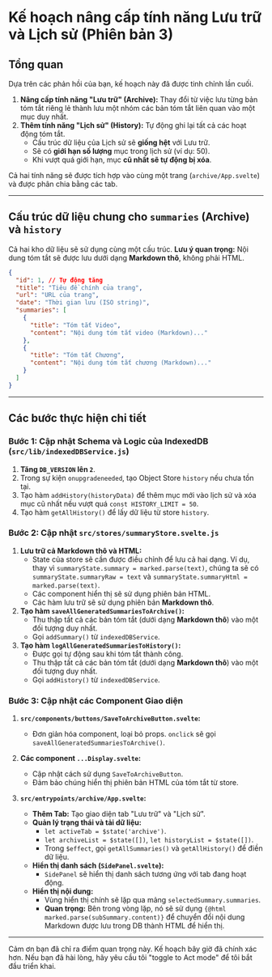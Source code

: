# Kế hoạch nâng cấp tính năng Lưu trữ và Lịch sử (Phiên bản 3)

## Tổng quan

Dựa trên các phản hồi của bạn, kế hoạch này đã được tinh chỉnh lần cuối.

1.  **Nâng cấp tính năng "Lưu trữ" (Archive):** Thay đổi từ việc lưu từng bản tóm tắt riêng lẻ thành lưu một nhóm các bản tóm tắt liên quan vào một mục duy nhất.
2.  **Thêm tính năng "Lịch sử" (History):** Tự động ghi lại tất cả các hoạt động tóm tắt.
    - Cấu trúc dữ liệu của Lịch sử sẽ **giống hệt** với Lưu trữ.
    - Sẽ có **giới hạn số lượng** mục trong lịch sử (ví dụ: 50).
    - Khi vượt quá giới hạn, mục **cũ nhất sẽ tự động bị xóa**.

Cả hai tính năng sẽ được tích hợp vào cùng một trang (`archive/App.svelte`) và được phân chia bằng các tab.

---

## Cấu trúc dữ liệu chung cho `summaries` (Archive) và `history`

Cả hai kho dữ liệu sẽ sử dụng cùng một cấu trúc. **Lưu ý quan trọng:** Nội dung tóm tắt sẽ được lưu dưới dạng **Markdown thô**, không phải HTML.

```json
{
  "id": 1, // Tự động tăng
  "title": "Tiêu đề chính của trang",
  "url": "URL của trang",
  "date": "Thời gian lưu (ISO string)",
  "summaries": [
    {
      "title": "Tóm tắt Video",
      "content": "Nội dung tóm tắt video (Markdown)..."
    },
    {
      "title": "Tóm tắt Chương",
      "content": "Nội dung tóm tắt chương (Markdown)..."
    }
  ]
}
```

---

## Các bước thực hiện chi tiết

### Bước 1: Cập nhật Schema và Logic của IndexedDB (`src/lib/indexedDBService.js`)

1.  **Tăng `DB_VERSION` lên `2`**.
2.  Trong sự kiện `onupgradeneeded`, tạo Object Store `history` nếu chưa tồn tại.
3.  Tạo hàm `addHistory(historyData)` để thêm mục mới vào lịch sử và xóa mục cũ nhất nếu vượt quá `const HISTORY_LIMIT = 50`.
4.  Tạo hàm `getAllHistory()` để lấy dữ liệu từ store `history`.

### Bước 2: Cập nhật `src/stores/summaryStore.svelte.js`

1.  **Lưu trữ cả Markdown thô và HTML:**
    - State của store sẽ cần được điều chỉnh để lưu cả hai dạng. Ví dụ, thay vì `summaryState.summary = marked.parse(text)`, chúng ta sẽ có `summaryState.summaryRaw = text` và `summaryState.summaryHtml = marked.parse(text)`.
    - Các component hiển thị sẽ sử dụng phiên bản HTML.
    - Các hàm lưu trữ sẽ sử dụng phiên bản **Markdown thô**.
2.  **Tạo hàm `saveAllGeneratedSummariesToArchive()`:**
    - Thu thập tất cả các bản tóm tắt (dưới dạng **Markdown thô**) vào một đối tượng duy nhất.
    - Gọi `addSummary()` từ `indexedDBService`.
3.  **Tạo hàm `logAllGeneratedSummariesToHistory()`:**
    - Được gọi tự động sau khi tóm tắt thành công.
    - Thu thập tất cả các bản tóm tắt (dưới dạng **Markdown thô**) vào một đối tượng duy nhất.
    - Gọi `addHistory()` từ `indexedDBService`.

### Bước 3: Cập nhật các Component Giao diện

1.  **`src/components/buttons/SaveToArchiveButton.svelte`:**

    - Đơn giản hóa component, loại bỏ props. `onclick` sẽ gọi `saveAllGeneratedSummariesToArchive()`.

2.  **Các component `...Display.svelte`:**

    - Cập nhật cách sử dụng `SaveToArchiveButton`.
    - Đảm bảo chúng hiển thị phiên bản HTML của tóm tắt từ store.

3.  **`src/entrypoints/archive/App.svelte`:**
    - **Thêm Tab:** Tạo giao diện tab "Lưu trữ" và "Lịch sử".
    - **Quản lý trạng thái và tải dữ liệu:**
      - `let activeTab = $state('archive')`.
      - `let archiveList = $state([])`, `let historyList = $state([])`.
      - Trong `$effect`, gọi `getAllSummaries()` và `getAllHistory()` để điền dữ liệu.
    - **Hiển thị danh sách (`SidePanel.svelte`):**
      - `SidePanel` sẽ hiển thị danh sách tương ứng với tab đang hoạt động.
    - **Hiển thị nội dung:**
      - Vùng hiển thị chính sẽ lặp qua mảng `selectedSummary.summaries`.
      - **Quan trọng:** Bên trong vòng lặp, nó sẽ sử dụng `{@html marked.parse(subSummary.content)}` để chuyển đổi nội dung Markdown được lưu trong DB thành HTML để hiển thị.

---

Cảm ơn bạn đã chỉ ra điểm quan trọng này. Kế hoạch bây giờ đã chính xác hơn. Nếu bạn đã hài lòng, hãy yêu cầu tôi "toggle to Act mode" để tôi bắt đầu triển khai.
